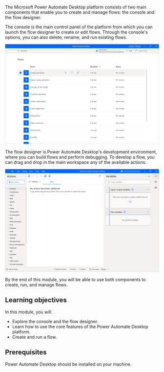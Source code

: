 The Microsoft Power Automate Desktop platform consists of two main components that enable you to create and manage flows: the console and the flow designer.

The console is the main control panel of the platform from which you can launch the flow designer to create or edit flows. Through the console's options, you can also delete, rename, and run existing flows.

![Screenshot of the Power Automate Desktop console.](..\media\console.png)

The flow designer is Power Automate Desktop's development environment, where you can build flows and perform debugging. To develop a flow, you can drag and drop in the main workspace any of the available actions.

![Screenshot of the Power Automate Desktop flow designer.](..\media\flow-designer.png)

By the end of this module, you will be able to use both components to create, run, and manage flows.

## Learning objectives

In this module, you will:

- Explore the console and the flow designer.
- Learn how to use the core features of the Power Automate Desktop platform.
- Create and run a flow.

## Prerequisites

Power Automate Desktop should be installed on your machine.
